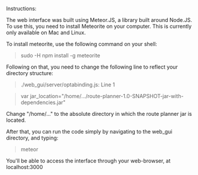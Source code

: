 Instructions:

The web interface was built using Meteor.JS, a library built around Node.JS.
To use this, you need to install Meteorite on your computer. This is currently
only available on Mac and Linux.

To install meteorite, use the following command on your shell:

> sudo -H npm install -g meteorite


Following on that, you need to change the following line to reflect your directory structure:

> ./web_gui/server/optabinding.js: Line 1

> var jar_location="/home/.../route-planner-1.0-SNAPSHOT-jar-with-dependencies.jar"

Change "/home/..." to the absolute directory in which the route planner jar is located. 

After that, you can run the code simply by navigating to the web_gui directory, and typing:

> meteor

You'll be able to access the interface through your web-browser, at localhost:3000

